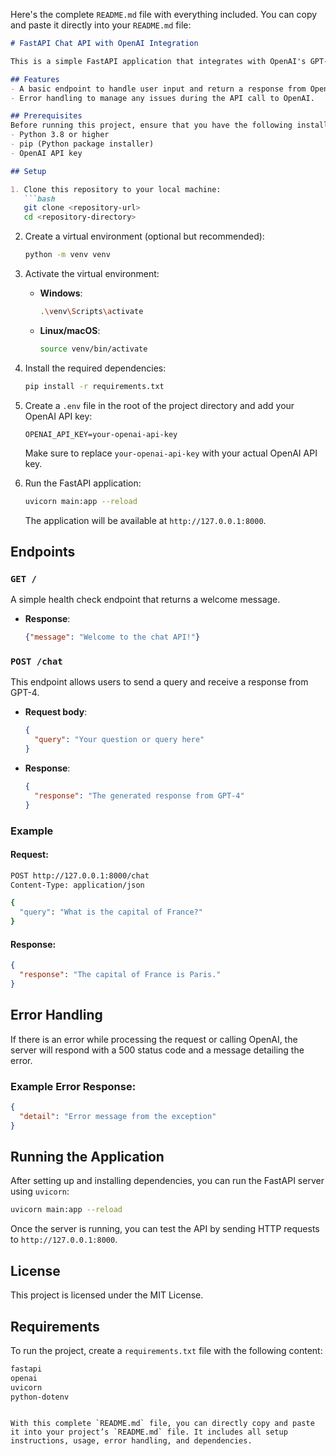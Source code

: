Here's the complete `README.md` file with everything included. You can copy and paste it directly into your `README.md` file:

```markdown
# FastAPI Chat API with OpenAI Integration

This is a simple FastAPI application that integrates with OpenAI's GPT-4 model to provide a chat-based interface. The API accepts a user's query, sends it to OpenAI, and returns the generated response.

## Features
- A basic endpoint to handle user input and return a response from OpenAI's GPT-4 model.
- Error handling to manage any issues during the API call to OpenAI.

## Prerequisites
Before running this project, ensure that you have the following installed:
- Python 3.8 or higher
- pip (Python package installer)
- OpenAI API key

## Setup

1. Clone this repository to your local machine:
   ```bash
   git clone <repository-url>
   cd <repository-directory>
   ```

2. Create a virtual environment (optional but recommended):
   ```bash
   python -m venv venv
   ```

3. Activate the virtual environment:
   - **Windows**:
     ```bash
     .\venv\Scripts\activate
     ```
   - **Linux/macOS**:
     ```bash
     source venv/bin/activate
     ```

4. Install the required dependencies:
   ```bash
   pip install -r requirements.txt
   ```

5. Create a `.env` file in the root of the project directory and add your OpenAI API key:
   ```env
   OPENAI_API_KEY=your-openai-api-key
   ```

   Make sure to replace `your-openai-api-key` with your actual OpenAI API key.

6. Run the FastAPI application:
   ```bash
   uvicorn main:app --reload
   ```

   The application will be available at `http://127.0.0.1:8000`.

## Endpoints

### `GET /`
A simple health check endpoint that returns a welcome message.
- **Response**: 
  ```json
  {"message": "Welcome to the chat API!"}
  ```

### `POST /chat`
This endpoint allows users to send a query and receive a response from GPT-4.
- **Request body**:
  ```json
  {
    "query": "Your question or query here"
  }
  ```
- **Response**:
  ```json
  {
    "response": "The generated response from GPT-4"
  }
  ```

### Example

#### Request:
```bash
POST http://127.0.0.1:8000/chat
Content-Type: application/json

{
  "query": "What is the capital of France?"
}
```

#### Response:
```json
{
  "response": "The capital of France is Paris."
}
```

## Error Handling
If there is an error while processing the request or calling OpenAI, the server will respond with a 500 status code and a message detailing the error.

### Example Error Response:
```json
{
  "detail": "Error message from the exception"
}
```

## Running the Application
After setting up and installing dependencies, you can run the FastAPI server using `uvicorn`:

```bash
uvicorn main:app --reload
```

Once the server is running, you can test the API by sending HTTP requests to `http://127.0.0.1:8000`.

## License
This project is licensed under the MIT License.

## Requirements

To run the project, create a `requirements.txt` file with the following content:

```txt
fastapi
openai
uvicorn
python-dotenv
```

```

With this complete `README.md` file, you can directly copy and paste it into your project’s `README.md` file. It includes all setup instructions, usage, error handling, and dependencies.